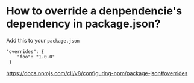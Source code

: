 # How to override a denpendencie's dependency in package.json?

Add this to your `package.json`

```
"overrides": {
    "foo": "1.0.0"
 }
```

https://docs.npmjs.com/cli/v8/configuring-npm/package-json#overrides

